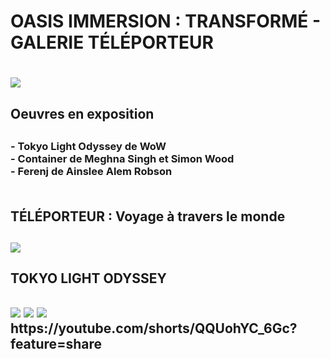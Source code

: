 <h1> OASIS IMMERSION : TRANSFORMÉ - GALERIE TÉLÉPORTEUR <h1>
<img src="https://github.com/rkbekah25/H23_V13_inspirations_ACCEUS/assets/112128161/e4b34fb9-31a0-4121-83c8-35a8f1f4fea7">
<h2> Oeuvres en exposition <h2>
  <h3> - Tokyo Light Odyssey de WoW 
    <br>
       - Container de Meghna Singh et Simon Wood 
    <br>
       - Ferenj de Ainslee Alem Robson
    <br>
    <br>
<h2> TÉLÉPORTEUR : Voyage à travers le monde <h2>
  <img src="![ferenj_2](https://github.com/rkbekah25/H23_V13_inspirations_ACCEUS/assets/112128161/dd5ffbde-ae82-4ab6-9012-eec6bb63974d)">
  <br>
 <h2> TOKYO LIGHT ODYSSEY <h2>
  <img src="https://github.com/rkbekah25/H23_V13_inspirations_ACCEUS/assets/112128161/dc05ae57-6715-44e1-8b5e-0bba485092e5">
  <img src="https://github.com/rkbekah25/H23_V13_inspirations_ACCEUS/assets/112128161/d14e1154-261b-413e-91d9-c785d2266d9d">
  <img src="https://github.com/rkbekah25/H23_V13_inspirations_ACCEUS/assets/112128161/6eeee2d1-5cba-4b9e-bfb8-83191a4f32b0">
  https://youtube.com/shorts/QQUohYC_6Gc?feature=share 
   
  

  
